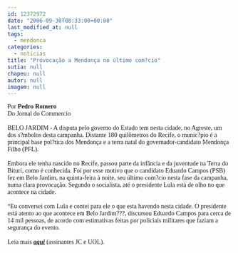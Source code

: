 ```yaml
---
id: 12372972
date: "2006-09-30T08:33:00+00:00"
last_modified_at: null
tags:
  - mendonca
categories:
  - noticias
title: "Provocação a Mendonça no último com?cio"
sutia: null
chapeu: null
autor: null
imagem: null
---
```

<p><P><FONT face=Verdana>Por <STRONG>Pedro Romero</STRONG><BR>Do Jornal do Commercio<BR><BR>BELO JARDIM - A disputa pelo governo do Estado tem nesta cidade, no Agreste, um dos s?mbolos desta campanha. Distante 180 quilômetros do Recife, o munic?pio é a principal base pol?tica dos Mendonça e a terra natal do governador-candidato Mendonça Filho (PFL).<BR><BR>Embora ele tenha nascido no Recife, passou parte da infância e da juventude na Terra do Bituri, como é conhecida. Foi por esse motivo que o candidato Eduardo Campos (PSB) fez em Belo Jardim, na quinta-feira à noite, seu último com?cio nesta fase da campanha, numa clara provocação. Segundo o socialista, até o presidente Lula está de olho no que acontece na cidade.<BR><BR>“Eu conversei com Lula e contei para ele o que esta havendo nesta cidade. O presidente está atento ao que acontece em Belo Jardim???, discursou Eduardo Campos para cerca de 14 mil pessoas, de acordo com estimativas feitas por policiais militares que faziam a segurança do evento.<BR><BR>Leia mais <STRONG><EM><A href=\"https://jc3.uol.com.br/jornal/2006/09/30/not_202888.php\">aqui</A></EM></STRONG> (assinantes JC e UOL).</FONT></P> </p>
